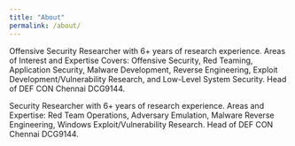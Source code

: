 ```yaml
---
title: "About"
permalink: /about/
---
```


Offensive Security Researcher with 6+ years of research experience. Areas of Interest and Expertise Covers: Offensive Security, Red Teaming, Application Security, Malware Development, Reverse Engineering, Exploit Development/Vulnerability Research, and Low-Level System Security. Head of DEF CON Chennai DCG9144.

Security Researcher with 6+ years of research experience. Areas and Expertise: Red Team Operations, Adversary Emulation, Malware Reverse Engineering, Windows Exploit/Vulnerability Research. Head of DEF CON Chennai DCG9144.
